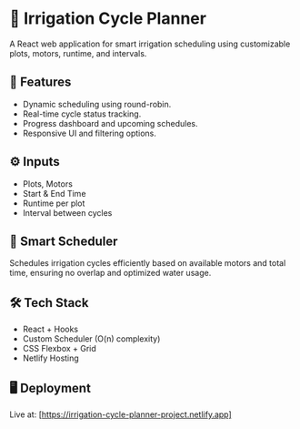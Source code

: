 # 🌱 Irrigation Cycle Planner

A React web application for smart irrigation scheduling using customizable plots, motors, runtime, and intervals.

## 🚀 Features

- Dynamic scheduling using round-robin.
- Real-time cycle status tracking.
- Progress dashboard and upcoming schedules.
- Responsive UI and filtering options.

## ⚙️ Inputs

- Plots, Motors
- Start & End Time
- Runtime per plot
- Interval between cycles

## 🧠 Smart Scheduler

Schedules irrigation cycles efficiently based on available motors and total time, ensuring no overlap and optimized water usage.

## 🛠️ Tech Stack

- React + Hooks
- Custom Scheduler (O(n) complexity)
- CSS Flexbox + Grid
- Netlify Hosting

## 🖥️ Deployment

Live at: [https://irrigation-cycle-planner-project.netlify.app]

